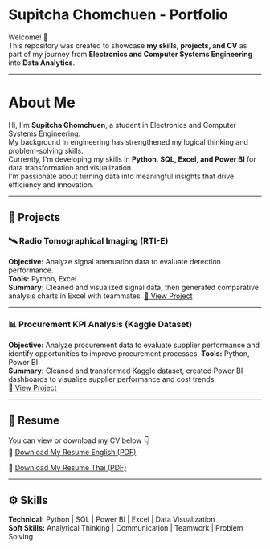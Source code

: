 # Supitcha Chomchuen - Portfolio

Welcome! 👋  
This repository was created to showcase **my skills, projects, and CV** as part of my journey from **Electronics and Computer Systems Engineering** into **Data Analytics**.  

---
 # About Me
Hi, I'm **Supitcha Chomchuen**, a student in Electronics and Computer Systems Engineering.  
My background in engineering has strengthened my logical thinking and problem-solving skills.  
Currently, I'm developing my skills in **Python, SQL, Excel, and Power BI** for data transformation and visualization.  
I'm passionate about turning data into meaningful insights that drive efficiency and innovation.

---

## 💼 Projects

### 🛰️ Radio Tomographical Imaging (RTI-E)
**Objective:** Analyze signal attenuation data to evaluate detection performance.  
**Tools:** Python, Excel  
**Summary:** Cleaned and visualized signal data, then generated comparative analysis charts in Excel with teammates.
[🔗 View Project](https://github.com/Suphitcha03/RTI-E)

---

### 📊 Procurement KPI Analysis (Kaggle Dataset)
**Objective:** Analyze procurement data to evaluate supplier performance and identify opportunities to improve procurement processes. 
**Tools:** Python, Power BI  
**Summary:** Cleaned and transformed Kaggle dataset, created Power BI dashboards to visualize supplier performance and cost trends.  
[🔗 View Project](https://github.com/Suphitcha03/Projects_PP)

---

## 🧾 Resume
You can view or download my CV below 👇  
📄 [Download My Resume English (PDF)](./Resume-Suphitcha_EN.pdf)

📄 [Download My Resume Thai (PDF)](./RESUME-Suphitcha_TH%20(2).pdf)

---

## ⚙️ Skills
**Technical:** Python | SQL | Power BI | Excel | Data Visualization  
**Soft Skills:** Analytical Thinking | Communication | Teamwork | Problem Solving  
